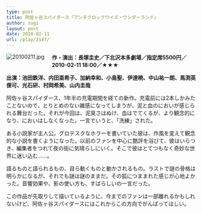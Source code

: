 ```yaml
---
type: post
title: 阿佐ヶ谷スパイダース『アンチクロックワイズ・ワンダーランド』
author: sugi
layout: post
date: 2010-02-11
url: /play/2147/
---
```

<img alt="20100211.jpg" src="http://i0.wp.com/asharpminor.com/play/20100211.jpg?resize=113%2C160" class="alignleft" style="float: left; margin: 0 20px 20px 0;" data-recalc-dims="1" />

**作・演出：長塚圭史／下北沢本多劇場／指定席5500円／2010-02-11 18:00／★★★**

**出演：池田鉄洋、内田亜希子、加納幸和、小島聖、伊達暁、中山祐一朗、馬渕英俚可、光石研、村岡希美、山内圭哉**

阿佐ヶ谷スパイダース、1年半の充電期間を経ての新作。充電前には2本しかみたことないので、とりとめのない雑感になってしまうが、泥と血のにおいが感じられる舞台だった。それが今回は、泥臭さはぬけ、血はでてくるが、より観念的になり、においはしなくなった。一言でいうと、「洗練」された。

ある小説家が主人公。グロテスクなホラーを書いていた彼は、作風を変えて観念的な小説を書くようになった。以前のファンを中心に酷評を浴びて、彼はいらつき、編集者をつれて夜の街に気晴らしにいく。そこで彼はとてつもなく奇妙な世界に迷い込む......。

語るものと語られるもの、自ら動くものと動かされるもの。ラストで謎の骨格は明らかになるが、それでも謎は謎のままだ。その狐につままれた感じが心地よかった。音響効果や、影の使い方も、すばらしいの一言だった。

この作品が先取りして描いているように、今までのファンは一部離れるかもしれないけど、阿佐ヶ谷スパイダースにはこれからこの方向でがんばってほしい。

